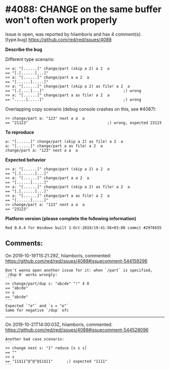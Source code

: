 
#4088: CHANGE on the same buffer won't often work properly
================================================================================
Issue is open, was reported by hiiamboris and has 4 comment(s).
[type.bug]
<https://github.com/red/red/issues/4088>

**Describe the bug**

Different type scenario:
```
>> a: "[......]" change/part (skip a 2) a 2  a
== "[.[......]...]"
>> a: "[......]" change/part a a 2  a
== "[......].....]"
>> a: "[......]" change/part (skip a 2) as file! a 2  a
== "[.[....]...]"                                   ;) wrong
>> a: "[......]" change/part a as file! a 2  a
== ".....].....]"                                   ;) wrong
```

Overlapping copy scenario (debug console crashes on this, see #4087):
```
>> change/part a: "123" next a a  a
== "21123"                                   ;) wrong, expected 23123
```

**To reproduce**
```
a: "[......]" change/part (skip a 2) as file! a 2  a
a: "[......]" change/part a as file! a 2  a
change/part a: "123" next a a  a
```

**Expected behavior**
```
>> a: "[......]" change/part (skip a 2) a 2  a
== "[.[......]...]"
>> a: "[......]" change/part a a 2  a
== "[......].....]"
>> a: "[......]" change/part (skip a 2) as file! a 2  a
== "[.[......]...]"
>> a: "[......]" change/part a as file! a 2  a
== "[......].....]"
>> change/part a: "123" next a a  a
== "23123"
```

**Platform version (please complete the following information)**
```
Red 0.6.4 for Windows built 1-Oct-2019/19:41:56+03:00 commit #2976655
```



Comments:
--------------------------------------------------------------------------------

On 2019-10-19T15:21:29Z, hiiamboris, commented:
<https://github.com/red/red/issues/4088#issuecomment-544159296>

    Don't wanna open another issue for it: when `/part` is specified, `/dup 0` works wrongly:
    ```
    >> change/part/dup s: "abcde" "!" 4 0
    == "abcde"
    >> s
    == "abcde"
    ```
    Expected `"e"` and `s = "e"`
    Same for negative `/dup` ofc

--------------------------------------------------------------------------------

On 2019-10-21T14:00:03Z, hiiamboris, commented:
<https://github.com/red/red/issues/4088#issuecomment-544528096>

    Another bad case scenario:
    ```
    >> change next s: "1" reduce [s s s]
    == ""
    >> s
    == "11$11^@^@^@11$11"      ;) expected "1111"
    ```

